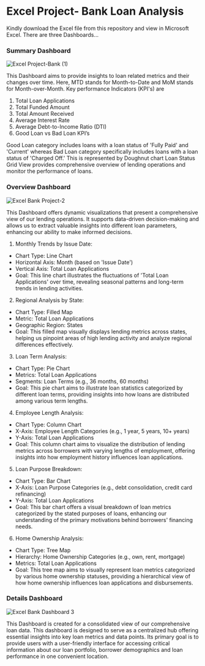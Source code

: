 # Excel Project- Bank Loan Analysis
Kindly download the Excel file from this repository and view in Microsoft Excel.
There are three Dashboards...

###	Summary Dashboard

![Excel Project-Bank (1)](https://github.com/user-attachments/assets/c28e64be-3550-4cdf-ba7a-4233379d61a8)


This Dashboard aims to provide insights to loan related metrics and their changes over time. Here, MTD stands for Month-to-Date and MoM stands for Month-over-Month.
Key performance Indicators (KPI's) are 
1. Total Loan Applications
2. Total Funded Amount
3. Total Amount Received
4. Average Interest Rate
5. Average Debt-to-Income Ratio (DTI)
6. Good Loan vs Bad Loan KPI’s
   
Good Loan category includes loans with a loan status of 'Fully Paid' and 'Current' whereas Bad Loan category specifically includes loans with a loan status of 'Charged Off.' This is represented by Doughnut chart
Loan Status Grid View provides comprehensive overview of lending operations and monitor the performance of loans.

###	Overview Dashboard

![Excel Bank Project-2](https://github.com/user-attachments/assets/be6335e1-54c6-45e0-ad19-83046a9946f7)


This Dashboard offers dynamic visualizations that present a comprehensive view of our lending operations. It supports data-driven decision-making and allows us to extract valuable insights into different loan parameters, enhancing our ability to make informed decisions.
1. Monthly Trends by Issue Date:
- Chart Type: Line Chart
- Horizontal Axis: Month (based on 'Issue Date')
- Vertical Axis: Total Loan Applications
- Goal: This line chart illustrates the fluctuations of 'Total Loan Applications' over time, revealing seasonal patterns and long-term trends in lending activities.
2. Regional Analysis by State:
- Chart Type: Filled Map
- Metric: Total Loan Applications
- Geographic Region: States
- Goal: This filled map visually displays lending metrics across states, helping us pinpoint areas of high lending activity and analyze regional differences effectively.
3. Loan Term Analysis:
- Chart Type: Pie Chart
- Metrics: Total Loan Applications
- Segments: Loan Terms (e.g., 36 months, 60 months)
- Goal: This pie chart aims to illustrate loan statistics categorized by different loan terms, providing insights into how loans are distributed among various term lengths.
4. Employee Length Analysis:
- Chart Type: Column Chart
- X-Axis: Employee Length Categories (e.g., 1 year, 5 years, 10+ years)
- Y-Axis: Total Loan Applications
- Goal: This column chart aims to visualize the distribution of lending metrics across borrowers with varying lengths of employment, offering insights into how employment history influences loan applications.
5. Loan Purpose Breakdown:
- Chart Type: Bar Chart
- X-Axis: Loan Purpose Categories (e.g., debt consolidation, credit card refinancing)
- Y-Axis: Total Loan Applications
- Goal: This bar chart offers a visual breakdown of loan metrics categorized by the stated purposes of loans, enhancing our understanding of the primary motivations behind borrowers' financing needs.
6. Home Ownership Analysis:
- Chart Type: Tree Map
- Hierarchy: Home Ownership Categories (e.g., own, rent, mortgage)
- Metrics: Total Loan Applications
- Goal: This tree map aims to visually represent loan metrics categorized by various home ownership statuses, providing a hierarchical view of how home ownership influences loan applications and disbursements.

###	Details Dashboard

![Excel Bank Dashboard 3](https://github.com/user-attachments/assets/38b848a7-6bbe-4f8f-8e6b-289aedb97d0a)


This Dashboard is created for a consolidated view of our comprehensive loan data. This dashboard is designed to serve as a centralized hub offering essential insights into key loan metrics and data points. Its primary goal is to provide users with a user-friendly interface for accessing critical information about our loan portfolio, borrower demographics and loan performance in one convenient location.

